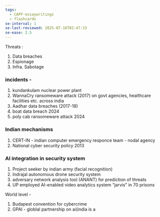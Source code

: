 ```yaml
---
tags:
  - CAPF-essaywritings
  - flashcards
se-interval: 1
se-last-reviewed: 2025-07-16T02:47:33
se-ease: 2.5
---
```

Threats :

1. Data breaches
2. Espionage
3. Infra. Sabotage

### incidents -

1. kundankulam nuclear power plant
2. WannaCry ransomeware attack (2017) on govt agencies, healthcare facilities etc. across india
3. Aadhar data breaches (2017-18)
4. boat data breach 2024
5. poly cab ransomeware attack 2024

### Indian mechanisms

1. CERT-IN - indian computer emergency responce team - nodal agency
2. National cyber security policy 2013

### AI integration in security system

1. Project seeker by indian army (facial recognition)
2. Indrajal autonomous drone security system
3. adversary network analysis tool (ANANT) for prediction of threats
4. UP employed AI-enabled video analytics system “jarvis” in 70 prisons

World level -

1. Budapest convention for cybercrime
2. GPAI - globlal partnership on ai(india is a